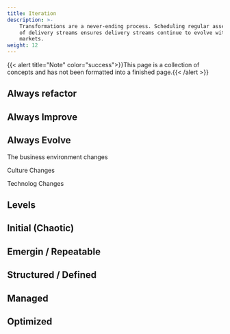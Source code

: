 ```yaml
---
title: Iteration
description: >-
    Transformations are a never-ending process. Scheduling regular assessments 
    of delivery streams ensures delivery streams continue to evolve with changing
    markets.
weight: 12
---
```

{{< alert title="Note" color="success">}}This page is a collection of concepts and has not been formatted into a finished page.{{< /alert >}}


## Always refactor

## Always Improve

## Always Evolve

The business environment changes

Culture Changes

Technolog Changes

## Levels

## Initial (Chaotic)

## Emergin / Repeatable

## Structured / Defined

## Managed

## Optimized